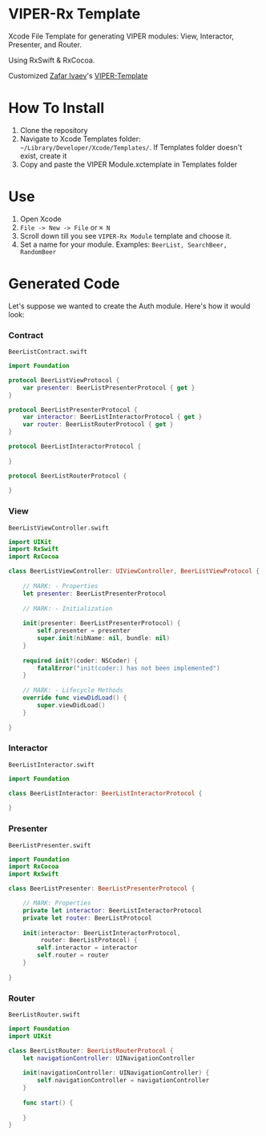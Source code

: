 # VIPER-Rx Template
Xcode File Template for generating VIPER modules: View, Interactor, Presenter, and Router. 

Using RxSwift & RxCocoa.

Customized [Zafar Ivaev](https://github.com/zafarivaev)'s [VIPER-Template](https://github.com/zafarivaev/VIPER-Template)

# How To Install
1. Clone the repository
2. Navigate to Xcode Templates folder: ```~/Library/Developer/Xcode/Templates/```. If Templates folder doesn't exist, create it
3. Copy and paste the VIPER Module.xctemplate in Templates folder

# Use
1. Open Xcode
2. ```File -> New -> File``` or ```⌘ N```
3. Scroll down till you see ```VIPER-Rx Module``` template and choose it.
4. Set a name for your module. Examples: ```BeerList, SearchBeer, RandomBeer```

# Generated Code

Let's suppose we wanted to create the Auth module. Here's how it would look:

### Contract
```BeerListContract.swift```

```swift
import Foundation

protocol BeerListViewProtocol {
    var presenter: BeerListPresenterProtocol { get }
}

protocol BeerListPresenterProtocol {
    var interactor: BeerListInteractorProtocol { get }
    var router: BeerListRouterProtocol { get }
}

protocol BeerListInteractorProtocol {
    
}

protocol BeerListRouterProtocol {
    
}
```

### View
```BeerListViewController.swift```

```swift
import UIKit
import RxSwift
import RxCocoa

class BeerListViewController: UIViewController, BeerListViewProtocol {
    
    // MARK: - Properties
    let presenter: BeerListPresenterProtocol
    
    // MARK: - Initialization
    
    init(presenter: BeerListPresenterProtocol) {
        self.presenter = presenter
        super.init(nibName: nil, bundle: nil)
    }
    
    required init?(coder: NSCoder) {
        fatalError("init(coder:) has not been implemented")
    }
    
    // MARK: - Lifecycle Methods
    override func viewDidLoad() {
        super.viewDidLoad()
    }
    
}
```

### Interactor
```BeerListInteractor.swift```

```swift
import Foundation

class BeerListInteractor: BeerListInteractorProtocol {
  
}
```

### Presenter
```BeerListPresenter.swift```

```swift
import Foundation
import RxCocoa
import RxSwift

class BeerListPresenter: BeerListPresenterProtocol {

    // MARK: Properties
    private let interactor: BeerListInteractorProtocol
    private let router: BeerListProtocol
    
    init(interactor: BeerListInteractorProtocol,
         router: BeerListProtocol) {
        self.interactor = interactor
        self.router = router
    }
    
}
```

### Router
```BeerListRouter.swift```

```swift
import Foundation
import UIKit

class BeerListRouter: BeerListRouterProtocol {
    let navigationController: UINavigationController
    
    init(navigationController: UINavigationController) {
        self.navigationController = navigationController
    }
    
    func start() {
        
    }
}

```
